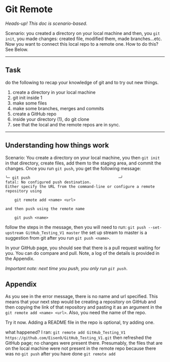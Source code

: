 # Git Remote
*Heads-up! This doc is scenario-based.*


Scenario: you created a directory on your local machine and then, you `git init`, you made changes: created file, modified them, made branches...etc. Now you want to connect this local repo to a remote one. How to do this? See Below.

------

## Task

do the following to recap your knowledge of git and to try out new things.

1. create a directory in your local machine
2. git init inside 1
3. make some files
4. make some branches, merges and commits
5. create a GitHub repo
6. inside your directory (1), do git clone <link for GitHub repo>
7. see that the local and the remote repos are in sync.

------
## Understanding how things work

Scenario: You create a directory on your local machine, you then `git init` in that directory, create files, add them to the staging area, and commit the changes. Once you run `git push`, you get the following message:
```
╰─ git push                                       ─╯
fatal: No configured push destination.
Either specify the URL from the command-line or configure a remote repository using

    git remote add <name> <url>

and then push using the remote name

    git push <name>

```

follow the steps in the message, then you will need to run:
`git push --set-upstream GitHub_Testing_V1 master` the set up stream to master is a suggestion from git after you run `git push <name>`.

In your GitHub page, you should see that there is a pull request waiting for you. You can do compare and pull. Note, a log of the details is provided in the Appendix.

*Important note: next time you push, you only run `git push`*.

## Appendix
As you see in the error message, there is no name and url specified. This means that your next step would be creating a repository on GitHub and then copying the link of that repository and pasting it as an argument in the `git remote add <name> <url>`. Also, you need the name of the repo.

Try it now. Adding a README file in the repo is optional, try adding one.

what happened?
I ran: `git remote add GitHub_Testing_V1 https://github.com/Eisen9/GitHub_Testing_V1.git`
then refreshed the GitHub page; no changes were present there. Presumably, the files that are on the local machine were not present in the remote repo because there was no `git push` after you have done `git remote add`
